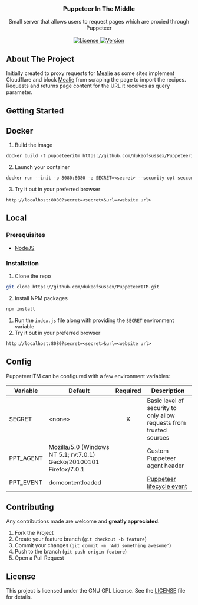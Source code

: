 <p align="center">
  <h3 align="center">Puppeteer In The Middle</h3>
  <p align="center">
    Small server that allows users to request pages which are proxied through Puppeteer
    <br />
    <br />
    <a href="https://github.com/dukeofsussex/PuppeteerITM/blob/master/LICENSE">
      <img src="https://img.shields.io/github/license/dukeofsussex/PuppeteerITM"
        alt="License"/>
    </a>
    <a href="/">
      <img src="https://img.shields.io/github/package-json/v/dukeofsussex/SteamWatch"
        alt="Version"/>
    </a>
  </p>
</p>

## About The Project

Initially created to proxy requests for [Mealie][Mealie] as some sites implement Cloudflare and block [Mealie][Mealie] from scraping the page to import the recipes. Requests and returns page content for the URL it receives as query parameter.

## Getting Started

## Docker

1. Build the image
```dockerfile
docker build -t puppeteeritm https://github.com/dukeofsussex/PuppeteerITM.git#main
```
2. Launch your container
```dockerfile
docker run --init -p 8080:8080 -e SECRET=<secret> --security-opt seccomp=chrome.json --name <container name> -d puppeteeritm
```
3. Try it out in your preferred browser
```http
http://localhost:8080?secret=<secret>&url=<website url>
```

## Local

### Prerequisites

* [NodeJS](https://nodejs.org/en/)

### Installation

1. Clone the repo
```sh
git clone https://github.com/dukeofsussex/PuppeteerITM.git
```
2. Install NPM packages
```sh
npm install
```
1. Run the `index.js` file along with providing the `SECRET` environment variable
2. Try it out in your preferred browser
```http
http://localhost:8080?secret=<secret>&url=<website url>
```

## Config

PuppeteerITM can be configured with a few environment variables:

| Variable  | Default | Required | Description |
|-----------|---------|:--------:|--- |
| SECRET    | \<none>  | X        | Basic level of security to only allow requests from trusted sources |
| PPT_AGENT | Mozilla/5.0 (Windows NT 5.1; rv:7.0.1) Gecko/20100101 Firefox/7.0.1 | | Custom Puppeteer agent header |
| PPT_EVENT | domcontentloaded | | [Puppeteer lifecycle event][PPT Lifecycle] |

## Contributing

Any contributions made are welcome and **greatly appreciated**.

1. Fork the Project
2. Create your feature branch (`git checkout -b feature`)
3. Commit your changes (`git commit -m 'Add something awesome'`)
4. Push to the branch (`git push origin feature`)
5. Open a Pull Request

## License

This project is licensed under the GNU GPL License. See the [LICENSE](LICENSE) file for details.

<!-- LINKS -->
[Mealie]: https://github.com/hay-kot/mealie
[PPT Lifecycle]: https://pptr.dev/api/puppeteer.puppeteerlifecycleevent/
